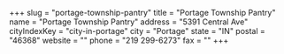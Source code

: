 +++
slug = "portage-township-pantry"
title = "Portage Township Pantry"
name = "Portage Township Pantry"
address = "5391 Central Ave"
cityIndexKey = "city-in-portage"
city = "Portage"
state = "IN"
postal = "46368"
website = ""
phone = "219 299-6273"
fax = ""
+++
